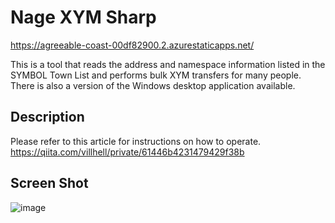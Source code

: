 
# Nage XYM Sharp 

https://agreeable-coast-00df82900.2.azurestaticapps.net/

This is a tool that reads the address and namespace information listed in the SYMBOL Town List and performs bulk XYM transfers for many people.
There is also a version of the Windows desktop application available.

## Description

Please refer to this article for instructions on how to operate.<br />
https://qiita.com/villhell/private/61446b4231479429f38b

## Screen Shot

![image](https://user-images.githubusercontent.com/6645392/221383726-008269f2-159c-46fb-b752-2a13a2026bca.png)